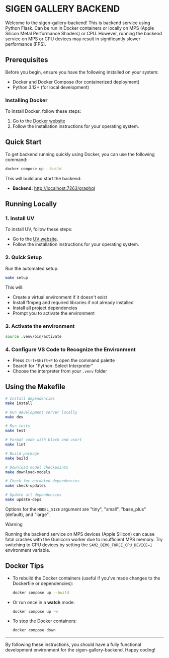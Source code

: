 # SIGEN GALLERY BACKEND

Welcome to the sigen-gallery-backend! This is backend service using Python Flask. Can be run in Docker containers or locally on MPS (Apple Silicon Metal Performance Shaders) or CPU. However, running the backend service on MPS or CPU devices may result in significantly slower performance (FPS).

## **Prerequisites**

Before you begin, ensure you have the following installed on your system:

- Docker and Docker Compose (for containerized deployment)
- Python 3.12+ (for local development)

### **Installing Docker**

To install Docker, follow these steps:

1. Go to the [Docker website](https://www.docker.com/get-started)
2. Follow the installation instructions for your operating system.

## **Quick Start**

To get backend running quickly using Docker, you can use the following command:

```bash
docker compose up --build
```

This will build and start the backend:

- **Backend:** [http://localhost:7263/graphql](http://localhost:7263/graphql)

## **Running Locally**

### 1. Install UV

To install UV, follow these steps:

- Go to the [UV website](https://docs.astral.sh/uv/getting-started/installation/).
- Follow the installation instructions for your operating system.

### 2. Quick Setup

Run the automated setup:

```bash
make setup
```

This will:

- Create a virtual environment if it doesn't exist
- Install ffmpeg and required libraries if not already installed
- Install all project dependencies
- Prompt you to activate the environment

### 3. Activate the environment

```bash
source .venv/bin/activate
```

### 4. Configure VS Code to Recognize the Environment

- Press `Ctrl+Shift+P` to open the command palette
- Search for "Python: Select Interpreter"
- Choose the interpreter from your `.venv` folder

## **Using the Makefile**

```bash
# Install dependencies
make install

# Run development server locally
make dev

# Run tests
make test

# Format code with black and usort
make lint

# Build package
make build

# Download model checkpoints
make download-models

# Check for outdated dependencies
make check-updates

# Update all dependencies
make update-deps
```

Options for the `MODEL_SIZE` argument are "tiny", "small", "base_plus" (default), and "large".

> [!WARNING]
> Running the backend service on MPS devices (Apple Silicon) can cause fatal crashes with the Gunicorn worker due to insufficient MPS memory. Try switching to CPU devices by setting the `SAM2_DEMO_FORCE_CPU_DEVICE=1` environment variable.

## **Docker Tips**

- To rebuild the Docker containers (useful if you've made changes to the Dockerfile or dependencies):

  ```bash
  docker compose up --build
  ```

- Or run once in a **watch** mode:

  ```bash
  docker compose up -w
  ```

- To stop the Docker containers:

  ```bash
  docker compose down
  ```

---

By following these instructions, you should have a fully functional development environment for the sigen-gallery-backend. Happy coding!
